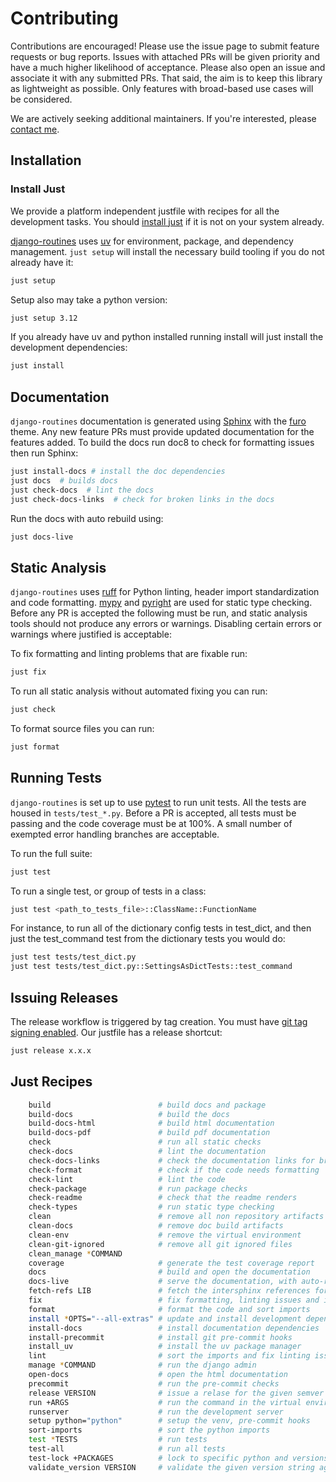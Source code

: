 # Contributing

Contributions are encouraged! Please use the issue page to submit feature requests or bug reports. Issues with attached PRs will be given priority and have a much higher likelihood of acceptance. Please also open an issue and associate it with any submitted PRs. That said, the aim is to keep this library as lightweight as possible. Only features with broad-based use cases will be considered.

We are actively seeking additional maintainers. If you're interested, please [contact me](https://github.com/bckohan).

## Installation

### Install Just

We provide a platform independent justfile with recipes for all the development tasks. You should [install just](https://just.systems/man/en/installation.html) if it is not on your system already.

[django-routines](https://pypi.python.org/pypi/django-routines) uses [uv](https://docs.astral.sh/uv) for environment, package, and dependency management. ``just setup`` will install the necessary build tooling if you do not already have it:

 ```bash
just setup
```

Setup also may take a python version:

```bash
just setup 3.12
```

If you already have uv and python installed running install will just install the development dependencies:

 ```bash
just install
```

## Documentation


`django-routines` documentation is generated using [Sphinx](https://www.sphinx-doc.org) with the [furo](https://github.com/pradyunsg/furo) theme. Any new feature PRs must provide updated documentation for the features added. To build the docs run doc8 to check for formatting issues then run Sphinx:

```bash
just install-docs # install the doc dependencies
just docs  # builds docs
just check-docs  # lint the docs
just check-docs-links  # check for broken links in the docs
```

Run the docs with auto rebuild using:

```bash
just docs-live
```

## Static Analysis

`django-routines` uses [ruff](https://docs.astral.sh/ruff/) for Python linting, header import standardization and code formatting. [mypy](http://mypy-lang.org/) and [pyright](https://github.com/microsoft/pyright) are used for static type checking. Before any PR is accepted the following must be run, and static analysis tools should not produce any errors or warnings. Disabling certain errors or warnings where justified is acceptable:


To fix formatting and linting problems that are fixable run:

```bash
just fix
```

To run all static analysis without automated fixing you can run:

```bash
just check
```

To format source files you can run:

```bash
just format
```

## Running Tests

`django-routines` is set up to use [pytest](https://docs.pytest.org/en/stable/) to run unit tests. All the tests are housed in `tests/test_*.py`. Before a PR is accepted, all tests must be passing and the code coverage must be at 100%. A small number of exempted error handling branches are acceptable.

To run the full suite:

```bash
just test
```

To run a single test, or group of tests in a class:

```bash
just test <path_to_tests_file>::ClassName::FunctionName
```

For instance, to run all of the dictionary config tests in test_dict, and then just the test_command test from the dictionary tests you would do:

```bash
just test tests/test_dict.py
just test tests/test_dict.py::SettingsAsDictTests::test_command
```


## Issuing Releases

The release workflow is triggered by tag creation. You must have [git tag signing enabled](https://docs.github.com/en/authentication/managing-commit-signature-verification/signing-commits). Our justfile has a release shortcut:

```bash
just release x.x.x
```

## Just Recipes

```bash
    build                        # build docs and package
    build-docs                   # build the docs
    build-docs-html              # build html documentation
    build-docs-pdf               # build pdf documentation
    check                        # run all static checks
    check-docs                   # lint the documentation
    check-docs-links             # check the documentation links for broken links
    check-format                 # check if the code needs formatting
    check-lint                   # lint the code
    check-package                # run package checks
    check-readme                 # check that the readme renders
    check-types                  # run static type checking
    clean                        # remove all non repository artifacts
    clean-docs                   # remove doc build artifacts
    clean-env                    # remove the virtual environment
    clean-git-ignored            # remove all git ignored files
    clean_manage *COMMAND
    coverage                     # generate the test coverage report
    docs                         # build and open the documentation
    docs-live                    # serve the documentation, with auto-reload
    fetch-refs LIB               # fetch the intersphinx references for the given package
    fix                          # fix formatting, linting issues and import sorting
    format                       # format the code and sort imports
    install *OPTS="--all-extras" # update and install development dependencies
    install-docs                 # install documentation dependencies
    install-precommit            # install git pre-commit hooks
    install_uv                   # install the uv package manager
    lint                         # sort the imports and fix linting issues
    manage *COMMAND              # run the django admin
    open-docs                    # open the html documentation
    precommit                    # run the pre-commit checks
    release VERSION              # issue a relase for the given semver string (e.g. 2.1.0)
    run +ARGS                    # run the command in the virtual environment
    runserver                    # run the development server
    setup python="python"        # setup the venv, pre-commit hooks
    sort-imports                 # sort the python imports
    test *TESTS                  # run tests
    test-all                     # run all tests
    test-lock +PACKAGES          # lock to specific python and versions of given dependencies
    validate_version VERSION     # validate the given version string against the lib version
```
